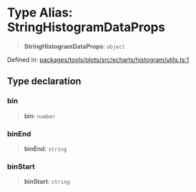 # Type Alias: StringHistogramDataProps

> **StringHistogramDataProps**: `object`

Defined in: [packages/tools/plots/src/echarts/histogram/utils.ts:1](https://github.com/geodaopenjs/openassistant/blob/0a6a7e7306d75a25dc968b3117f04cb7bd613bec/packages/tools/plots/src/echarts/histogram/utils.ts#L1)

## Type declaration

### bin

> **bin**: `number`

### binEnd

> **binEnd**: `string`

### binStart

> **binStart**: `string`

